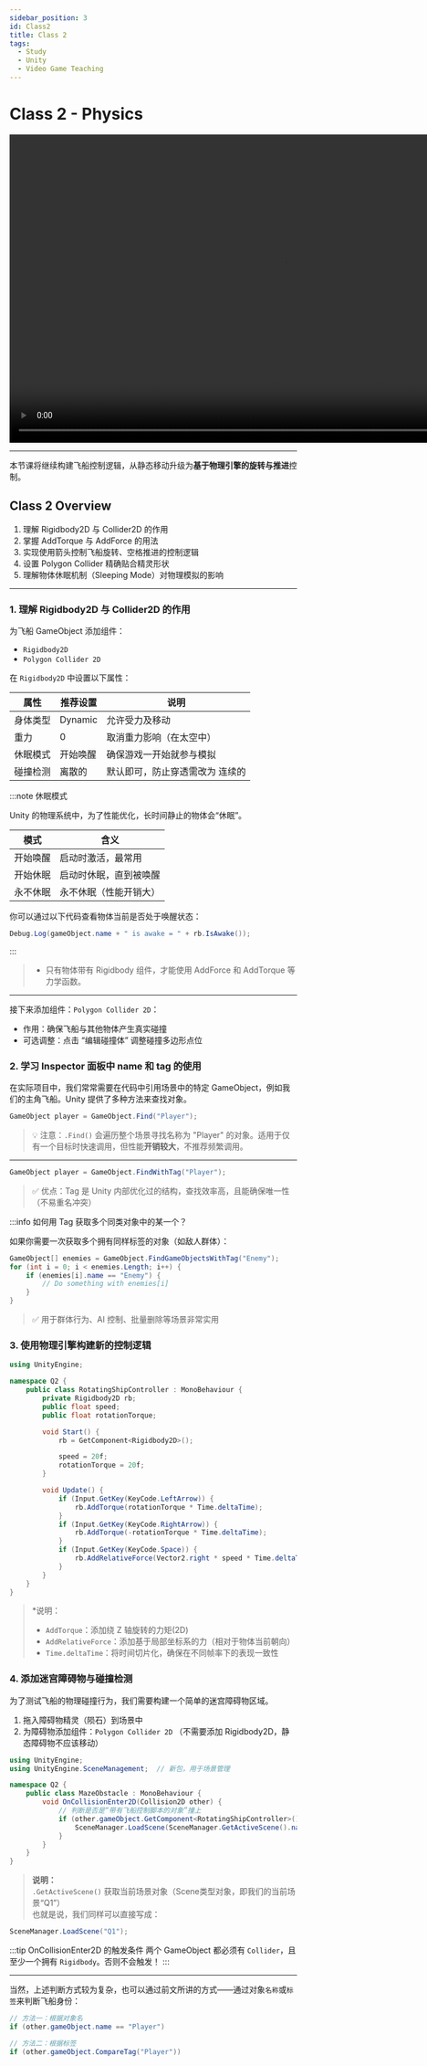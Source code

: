 ```yaml
---
sidebar_position: 3
id: Class2
title: Class 2
tags:
  - Study
  - Unity
  - Video Game Teaching
---
```


# Class 2 - Physics

<video width="960" height="540" controls>
  <source src="https://pub-25034b877a7f48ba91623467da545f22.r2.dev/02_Physics.mp4" />
</video>

---

本节课将继续构建飞船控制逻辑，从静态移动升级为**基于物理引擎的旋转与推进**控制。  

## Class 2 Overview

1. 理解 Rigidbody2D 与 Collider2D 的作用
2. 掌握 AddTorque 与 AddForce 的用法
3. 实现使用箭头控制飞船旋转、空格推进的控制逻辑
4. 设置 Polygon Collider 精确贴合精灵形状
5. 理解物体休眠机制（Sleeping Mode）对物理模拟的影响

---

### 1. 理解 Rigidbody2D 与 Collider2D 的作用

为飞船 GameObject 添加组件：

- `Rigidbody2D`
- `Polygon Collider 2D`

在 `Rigidbody2D` 中设置以下属性：

| 属性 | 推荐设置 | 说明 |
|------|----------|------|
| 身体类型 | Dynamic | 允许受力及移动 |
| 重力 | 0 | 取消重力影响（在太空中） |
| 休眠模式 | 开始唤醒 | 确保游戏一开始就参与模拟 |
| 碰撞检测 | 离散的 | 默认即可，防止穿透需改为 连续的 |

:::note 休眠模式

Unity 的物理系统中，为了性能优化，长时间静止的物体会“休眠”。

| 模式 | 含义 |
|------|------|
| 开始唤醒 | 启动时激活，最常用 |
| 开始休眠 | 启动时休眠，直到被唤醒 |
| 永不休眠 | 永不休眠（性能开销大） |

你可以通过以下代码查看物体当前是否处于唤醒状态：

```csharp
Debug.Log(gameObject.name + " is awake = " + rb.IsAwake());
```
:::

> - 只有物体带有 Rigidbody 组件，才能使用 AddForce 和 AddTorque 等力学函数。

---

接下来添加组件：`Polygon Collider 2D`：

- 作用：确保飞船与其他物体产生真实碰撞
- 可选调整：点击 “编辑碰撞体” 调整碰撞多边形点位


### 2. 学习 Inspector 面板中 name 和 tag 的使用

在实际项目中，我们常常需要在代码中引用场景中的特定 GameObject，例如我们的主角飞船。Unity 提供了多种方法来查找对象。

```csharp title="方法一：根据名称查找"
GameObject player = GameObject.Find("Player");
```

> 💡 注意：`.Find()` 会遍历整个场景寻找名称为 "Player" 的对象。适用于仅有一个目标时快速调用，但性能**开销较大**，不推荐频繁调用。

---

```csharp title="方法二：根据标签查找"
GameObject player = GameObject.FindWithTag("Player");
```

> ✅ 优点：Tag 是 Unity 内部优化过的结构，查找效率高，且能确保唯一性（不易重名冲突）

:::info 如何用 Tag 获取多个同类对象中的某一个？

如果你需要一次获取多个拥有同样标签的对象（如敌人群体）：

```csharp
GameObject[] enemies = GameObject.FindGameObjectsWithTag("Enemy");
for (int i = 0; i < enemies.Length; i++) {
    if (enemies[i].name == "Enemy") {
        // Do something with enemies[i]
    }
}
```

> ✅ 用于群体行为、AI 控制、批量删除等场景非常实用


### 3. 使用物理引擎构建新的控制逻辑

```csharp title="路径建议：Assets/Q2/Code/RotatingShipController.cs"
using UnityEngine;

namespace Q2 {
    public class RotatingShipController : MonoBehaviour {
        private Rigidbody2D rb;
        public float speed;
        public float rotationTorque;

        void Start() {
            rb = GetComponent<Rigidbody2D>();

            speed = 20f;
            rotationTorque = 20f;
        }

        void Update() {
            if (Input.GetKey(KeyCode.LeftArrow)) {
                rb.AddTorque(rotationTorque * Time.deltaTime);
            }
            if (Input.GetKey(KeyCode.RightArrow)) {
                rb.AddTorque(-rotationTorque * Time.deltaTime);
            }
            if (Input.GetKey(KeyCode.Space)) {
                rb.AddRelativeForce(Vector2.right * speed * Time.deltaTime);
            }
        }
    }
}
```

> *说明：  
> - `AddTorque`：添加绕 Z 轴旋转的力矩(2D)  
> - `AddRelativeForce`：添加基于局部坐标系的力（相对于物体当前朝向）  
> - `Time.deltaTime`：将时间切片化，确保在不同帧率下的表现一致性


### 4. 添加迷宫障碍物与碰撞检测

为了测试飞船的物理碰撞行为，我们需要构建一个简单的迷宫障碍物区域。

1. 拖入障碍物精灵（陨石）到场景中
2. 为障碍物添加组件：`Polygon Collider 2D` （不需要添加 Rigidbody2D，静态障碍物不应该移动）

```csharp title="Assets/Q2/Code/MazeObstacle.cs"
using UnityEngine;
using UnityEngine.SceneManagement;  // 新包，用于场景管理

namespace Q2 {
    public class MazeObstacle : MonoBehaviour {
        void OnCollisionEnter2D(Collision2D other) {
            // 判断是否是“带有飞船控制脚本的对象”撞上
            if (other.gameObject.GetComponent<RotatingShipController>() != null) {
                SceneManager.LoadScene(SceneManager.GetActiveScene().name);
            }
        }
    }
}
```

> **说明：**  
> `.GetActiveScene()` 获取当前场景对象（Scene类型对象，即我们的当前场景“Q1”）  
也就是说，我们同样可以直接写成：  
```csharp
SceneManager.LoadScene("Q1");
```

:::tip OnCollisionEnter2D 的触发条件
两个 GameObject 都必须有 `Collider`，且至少一个拥有 `Rigidbody`。否则不会触发！
:::

---

当然，上述判断方式较为复杂，也可以通过前文所讲的方式——通过对象`名称`或`标签`来判断飞船身份：

```csharp
// 方法一：根据对象名
if (other.gameObject.name == "Player")

// 方法二：根据标签
if (other.gameObject.CompareTag("Player"))
```
